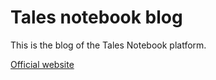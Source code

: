 # Tales notebook blog

This is the blog of the Tales Notebook platform.

[Official website](https://tales-notebook.com)
